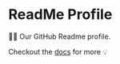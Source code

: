 # ReadMe Profile

👋🏽 Our GitHub Readme profile.

Checkout the [docs](https://github.blog/changelog/2021-09-14-readmes-for-organization-profiles/) for more 💡
